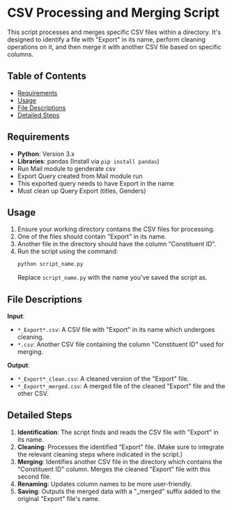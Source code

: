 # CSV Processing and Merging Script

This script processes and merges specific CSV files within a directory. It's designed to identify a file with "Export" in its name, perform cleaning operations on it, and then merge it with another CSV file based on specific columns.

## Table of Contents
- [Requirements](#requirements)
- [Usage](#usage)
- [File Descriptions](#file-descriptions)
- [Detailed Steps](#detailed-steps)

## Requirements
- **Python**: Version 3.x
- **Libraries**: pandas (Install via `pip install pandas`)
- Run Mail module to genderate csv
- Export Query created from Mail module run
- This exported query needs to have Export in the name
- Must clean up Query Export (titles, Genders)

## Usage

1. Ensure your working directory contains the CSV files for processing.
2. One of the files should contain "Export" in its name.
3. Another file in the directory should have the column "Constituent ID".
4. Run the script using the command:
    ```bash
    python script_name.py
    ```
    Replace `script_name.py` with the name you've saved the script as.

## File Descriptions

**Input**:
- `*_Export*.csv`: A CSV file with "Export" in its name which undergoes cleaning.
- `*.csv`: Another CSV file containing the column "Constituent ID" used for merging.

**Output**:
- `*_Export*_clean.csv`: A cleaned version of the "Export" file.
- `*_Export*_merged.csv`: A merged file of the cleaned "Export" file and the other CSV.

## Detailed Steps

1. **Identification**: The script finds and reads the CSV file with "Export" in its name.
2. **Cleaning**: Processes the identified "Export" file. (Make sure to integrate the relevant cleaning steps where indicated in the script.)
3. **Merging**: Identifies another CSV file in the directory which contains the "Constituent ID" column. Merges the cleaned "Export" file with this second file.
4. **Renaming**: Updates column names to be more user-friendly.
5. **Saving**: Outputs the merged data with a "_merged" suffix added to the original "Export" file's name.

